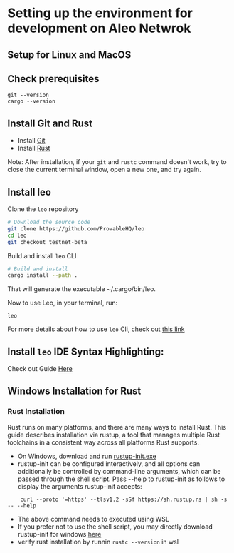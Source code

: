 # Setting up the environment for development on Aleo Netwrok

## Setup for Linux and MacOS

## Check prerequisites
```
git --version
cargo --version
```

## Install Git and Rust

- Install [Git](https://git-scm.com/downloads)
- Install [Rust](https://www.rust-lang.org/tools/install)

Note: After installation, if your `git` and `rustc` command doesn't work, try to close the current terminal window, open a new one, and try again.

## Install leo

Clone the `leo` repository

```bash
# Download the source code
git clone https://github.com/ProvableHQ/leo
cd leo
git checkout testnet-beta
```

Build and install `leo` CLI

```bash
# Build and install
cargo install --path .
```

That will generate the executable ~/.cargo/bin/leo.

Now to use Leo, in your terminal, run:

    leo
For more details about how to use `leo` Cli, check out [this link](https://developer.aleo.org/leo/commands)

## Install `leo` IDE Syntax Highlighting:

Check out Guide [Here](https://developer.aleo.org/leo/installation#3-ide-syntax-highlighting)


## Windows Installation for Rust

### Rust Installation
Rust runs on many platforms, and there are many ways to install Rust. This guide describes installation via rustup, a tool that manages multiple Rust toolchains in a consistent way across all platforms Rust supports.
- On Windows, download and run [rustup-init.exe](https://static.rust-lang.org/rustup/dist/i686-pc-windows-gnu/rustup-init.exe)
- rustup-init can be configured interactively, and all options can additionally be controlled by command-line arguments, which can be passed through the shell script. Pass --help to rustup-init as follows to display the arguments rustup-init accepts:
```
    curl --proto '=https' --tlsv1.2 -sSf https://sh.rustup.rs | sh -s -- --help
```
- The above command needs to executed using WSL
- If you prefer not to use the shell script, you may directly download rustup-init for windows [here](https://static.rust-lang.org/rustup/dist/x86_64-pc-windows-msvc/rustup-init.exe)
- verify rust installation by runnin ```rustc --version``` in wsl


